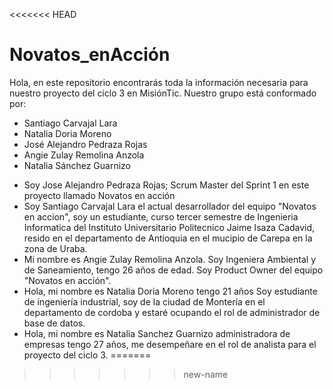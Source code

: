 <<<<<<< HEAD
# Novatos_enAcción
Hola, en este repositorio encontrarás toda la información necesaria para nuestro proyecto del ciclo 3 en MisiónTic.
Nuestro grupo está conformado por:
* Santiago Carvajal Lara  
* Natalia Doria Moreno   
* José Alejandro Pedraza Rojas  
* Angie Zulay Remolina Anzola 
* Natalia Sánchez Guarnizo



- Soy Jose Alejandro Pedraza Rojas; Scrum Master del Sprint 1 en este proyecto llamado Novatos en acción
- Soy Santiago Carvajal Lara el actual desarrollador del equipo "Novatos en accion", soy un estudiante, curso tercer semestre de Ingenieria Informatica del Instituto Universitario Politecnico Jaime Isaza Cadavid, resido en el departamento de Antioquia en el mucipio de Carepa en la zona de Uraba.
- Mi nombre es Angie Zulay Remolina Anzola. Soy Ingeniera Ambiental y de Saneamiento, tengo 26 años de edad. Soy Product Owner del equipo "Novatos en acción".
- Hola, mi nombre es Natalia Doria Moreno tengo 21 años Soy estudiante de ingeniería industrial, soy de la ciudad de Montería en el departamento de cordoba y estaré ocupando el rol de administrador de base de datos.
- Hola, mi nombre es Natalia Sanchez Guarnizo administradora de empresas tengo 27 años, me desempeñare en el rol de analista para el proyecto del ciclo 3. 
=======

>>>>>>> new-name
